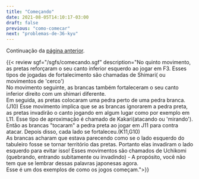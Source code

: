 ```yaml
---
title: "Começando"
date: 2021-08-05T14:10:17-03:00
draft: false
previous: "como-comecar"
next: "problemas-de-36-kyu"
---
```


Continuação da [página anterior](/como-comecar).


{{< review sgf="/sgfs/comecando.sgf" description="No quinto movimento, as pretas reforçaram o seu canto inferior esquerdo ao jogar em F3. Esses tipos de jogadas de fortalecimento são chamadas de Shimari( ou movimentos de 'cerco')<br />No movimento seguinte, as brancas também fortaleceram o seu canto inferior direito com um shimari diferente.<br />Em seguida, as pretas colocaram uma pedra perto de uma pedra branca.(J10) Esse movimento implica que se as brancas ignorarem a pedra preta, as pretas invadirão o canto jogando em algum lugar como por exemplo em L11. Esse tipo de aproximação é chamado de Kakari(atacando ou 'mirando').<br />Então as brancas \"tocaram\" a pedra preta ao jogar em J11 para contra atacar. Depois disso, cada lado se fortaleceu.(K11,G10)<br />As brancas acharam que estava parecendo como se o lado esquerdo do tabuleiro fosse se tornar território das pretas. Portanto elas invadiram o lado esquerdo para evitar isso! Esses movimentos são chamados de Uchikomi (quebrando, entrando subitamente ou invadindo) - A propósito, você não tem que se lembrar dessas palavras japonesas agora.<br />Esse é um dos exemplos de como os jogos começam.">}} 
